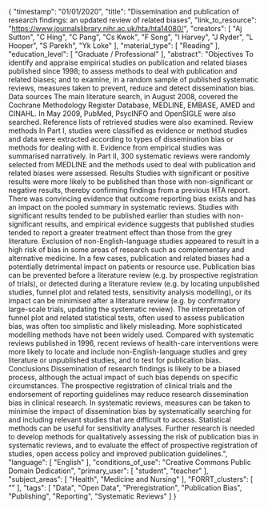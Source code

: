 {
    "timestamp": "01/01/2020",
    "title": "Dissemination and publication of research findings: an updated review of related biases",
    "link_to_resource": "https://www.journalslibrary.nihr.ac.uk/hta/hta14080/",
    "creators": [
        "Aj Sutton",
        "C Hing",
        "C Pang",
        "Cs Kwok",
        "F Song",
        "I Harvey",
        "J Ryder",
        "L Hooper",
        "S Parekh",
        "Yk Loke"
    ],
    "material_type": [
        "Reading"
    ],
    "education_level": [
        "Graduate / Professional"
    ],
    "abstract": "Objectives To identify and appraise empirical studies on publication and related biases published since 1998; to assess methods to deal with publication and related biases; and to examine, in a random sample of published systematic reviews, measures taken to prevent, reduce and detect dissemination bias. Data sources The main literature search, in August 2008, covered the Cochrane Methodology Register Database, MEDLINE, EMBASE, AMED and CINAHL. In May 2009, PubMed, PsycINFO and OpenSIGLE were also searched. Reference lists of retrieved studies were also examined. Review methods In Part I, studies were classified as evidence or method studies and data were extracted according to types of dissemination bias or methods for dealing with it. Evidence from empirical studies was summarised narratively. In Part II, 300 systematic reviews were randomly selected from MEDLINE and the methods used to deal with publication and related biases were assessed. Results Studies with significant or positive results were more likely to be published than those with non-significant or negative results, thereby confirming findings from a previous HTA report. There was convincing evidence that outcome reporting bias exists and has an impact on the pooled summary in systematic reviews. Studies with significant results tended to be published earlier than studies with non-significant results, and empirical evidence suggests that published studies tended to report a greater treatment effect than those from the grey literature. Exclusion of non-English-language studies appeared to result in a high risk of bias in some areas of research such as complementary and alternative medicine. In a few cases, publication and related biases had a potentially detrimental impact on patients or resource use. Publication bias can be prevented before a literature review (e.g. by prospective registration of trials), or detected during a literature review (e.g. by locating unpublished studies, funnel plot and related tests, sensitivity analysis modelling), or its impact can be minimised after a literature review (e.g. by confirmatory large-scale trials, updating the systematic review). The interpretation of funnel plot and related statistical tests, often used to assess publication bias, was often too simplistic and likely misleading. More sophisticated modelling methods have not been widely used. Compared with systematic reviews published in 1996, recent reviews of health-care interventions were more likely to locate and include non-English-language studies and grey literature or unpublished studies, and to test for publication bias. Conclusions Dissemination of research findings is likely to be a biased process, although the actual impact of such bias depends on specific circumstances. The prospective registration of clinical trials and the endorsement of reporting guidelines may reduce research dissemination bias in clinical research. In systematic reviews, measures can be taken to minimise the impact of dissemination bias by systematically searching for and including relevant studies that are difficult to access. Statistical methods can be useful for sensitivity analyses. Further research is needed to develop methods for qualitatively assessing the risk of publication bias in systematic reviews, and to evaluate the effect of prospective registration of studies, open access policy and improved publication guidelines.",
    "language": [
        "English"
    ],
    "conditions_of_use": "Creative Commons Public Domain Dedication",
    "primary_user": [
        "student",
        "teacher"
    ],
    "subject_areas": [
        "Health",
        "Medicine and Nursing"
    ],
    "FORRT_clusters": [
        ""
    ],
    "tags": [
        "Data",
        "Open Data",
        "Preregistration",
        "Publication Bias",
        "Publishing",
        "Reporting",
        "Systematic Reviews"
    ]
}